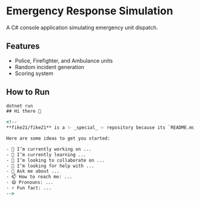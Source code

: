 # Emergency Response Simulation

A C# console application simulating emergency unit dispatch.

## Features
- Police, Firefighter, and Ambulance units
- Random incident generation
- Scoring system

## How to Run
```cmd
dotnet run
## Hi there 👋

<!--
**fike21/fike21** is a ✨ _special_ ✨ repository because its `README.md` (this file) appears on your GitHub profile.

Here are some ideas to get you started:

- 🔭 I’m currently working on ...
- 🌱 I’m currently learning ...
- 👯 I’m looking to collaborate on ...
- 🤔 I’m looking for help with ...
- 💬 Ask me about ...
- 📫 How to reach me: ...
- 😄 Pronouns: ...
- ⚡ Fun fact: ...
-->
